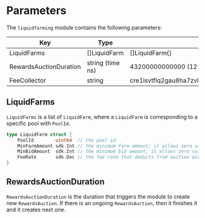 <!-- order: 7 -->

# Parameters

The `liquidfarming` module contains the following parameters:

| Key                    | Type             | Example                                                        |
| ---------------------- | ---------------- | -------------------------------------------------------------- |
| LiquidFarms            | []LiquidFarm     | []LiquidFarm{}                                                 |
| RewardsAuctionDuration | string (time ns) | 43200000000000 (12 hours)                                      |
| FeeCollector           | string           | cre1lsvtflq2gau8ha7zvlethfy85qus59eserphyhc3tumua7upx6eqckll2q |

## LiquidFarms

`LiquidFarms` is a list of `LiquidFarm`, where a `LiquidFarm` is corresponding to a specific pool with `PoolId`.

```go
type LiquidFarm struct {
	PoolId        uint64  // the pool id
	MinFarmAmount sdk.Int // the minimum farm amount; it allows zero value
	MinBidAmount  sdk.Int // the minimum bid amount; it allows zero value
	FeeRate       sdk.Dec // the fee rate that deducts from auction winner's rewards; default value is 0
}
```

## RewardsAuctionDuration

`RewardsAuctionDuration` is the duration that triggers the module to create new `RewardsAuction`.
If there is an ongoing `RewardsAuction`, then it finishes it and it creates next one.
